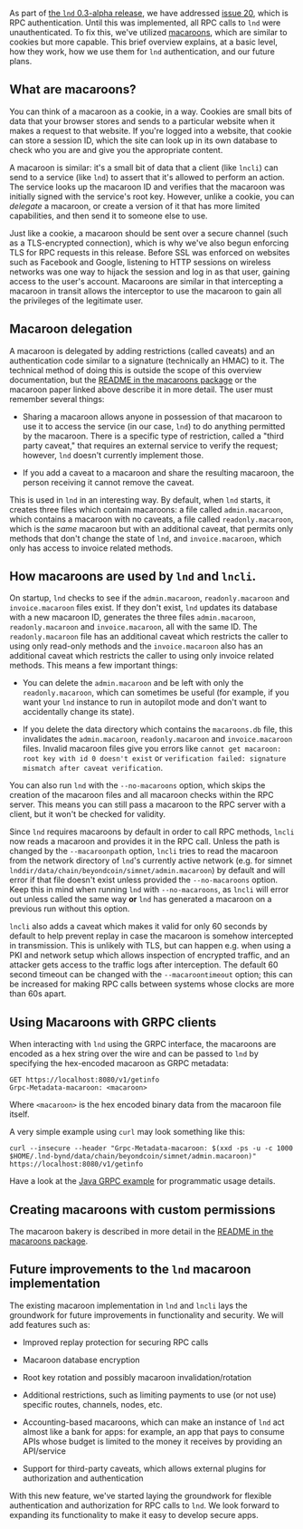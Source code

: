 As part of [the `lnd` 0.3-alpha
release](https://github.com/lightningnetwork/lnd/releases/tag/v0.3-alpha), we
have addressed [issue 20](https://github.com/lightningnetwork/lnd/issues/20),
which is RPC authentication. Until this was implemented, all RPC calls to `lnd`
were unauthenticated. To fix this, we've utilized
[macaroons](https://research.google.com/pubs/pub41892.html), which are similar
to cookies but more capable. This brief overview explains, at a basic level,
how they work, how we use them for `lnd` authentication, and our future plans.

## What are macaroons?

You can think of a macaroon as a cookie, in a way. Cookies are small bits of
data that your browser stores and sends to a particular website when it makes a
request to that website. If you're logged into a website, that cookie can store
a session ID, which the site can look up in its own database to check who you
are and give you the appropriate content.

A macaroon is similar: it's a small bit of data that a client (like `lncli`)
can send to a service (like `lnd`) to assert that it's allowed to perform an
action. The service looks up the macaroon ID and verifies that the macaroon was
initially signed with the service's root key. However, unlike a cookie, you can
*delegate* a macaroon, or create a version of it that has more limited
capabilities, and then send it to someone else to use.

Just like a cookie, a macaroon should be sent over a secure channel (such as a
TLS-encrypted connection), which is why we've also begun enforcing TLS for RPC
requests in this release. Before SSL was enforced on websites such as Facebook
and Google, listening to HTTP sessions on wireless networks was one way to
hijack the session and log in as that user, gaining access to the user's
account. Macaroons are similar in that intercepting a macaroon in transit
allows the interceptor to use the macaroon to gain all the privileges of the
legitimate user.

## Macaroon delegation

A macaroon is delegated by adding restrictions (called caveats) and an
authentication code similar to a signature (technically an HMAC) to it. The
technical method of doing this is outside the scope of this overview
documentation, but the [README in the macaroons package](../macaroons/README.md)
or the macaroon paper linked above describe it in more detail. The
user must remember several things:

* Sharing a macaroon allows anyone in possession of that macaroon to use it to
  access the service (in our case, `lnd`) to do anything permitted by the
  macaroon. There is a specific type of restriction, called a "third party
  caveat," that requires an external service to verify the request; however,
  `lnd` doesn't currently implement those.

* If you add a caveat to a macaroon and share the resulting macaroon, the
  person receiving it cannot remove the caveat.

This is used in `lnd` in an interesting way. By default, when `lnd` starts, it
creates three files which contain macaroons: a file called `admin.macaroon`,
which contains a macaroon with no caveats, a file called `readonly.macaroon`,
which is the *same* macaroon but with an additional caveat, that permits only
methods that don't change the state of `lnd`, and `invoice.macaroon`, which
only has access to invoice related methods.

## How macaroons are used by `lnd` and `lncli`.

On startup, `lnd` checks to see if the `admin.macaroon`, `readonly.macaroon`
and `invoice.macaroon` files exist. If they don't exist, `lnd` updates its
database with a new macaroon ID, generates the three files `admin.macaroon`,
`readonly.macaroon` and `invoice.macaroon`, all with the same ID. The
`readonly.macaroon` file has an additional caveat which restricts the caller
to using only read-only methods and the `invoice.macaroon` also has an
additional caveat which restricts the caller to using only invoice related
methods. This means a few important things:

* You can delete the `admin.macaroon` and be left with only the
  `readonly.macaroon`, which can sometimes be useful (for example, if you want
  your `lnd` instance to run in autopilot mode and don't want to accidentally
  change its state).

* If you delete the data directory which contains the `macaroons.db` file, this
  invalidates the `admin.macaroon`, `readonly.macaroon` and `invoice.macaroon`
  files. Invalid macaroon files give you errors like `cannot get macaroon: root
  key with id 0 doesn't exist` or `verification failed: signature mismatch
  after caveat verification`.

You can also run `lnd` with the `--no-macaroons` option, which skips the
creation of the macaroon files and all macaroon checks within the RPC server.
This means you can still pass a macaroon to the RPC server with a client, but
it won't be checked for validity.

Since `lnd` requires macaroons by default in order to call RPC methods, `lncli`
now reads a macaroon and provides it in the RPC call. Unless the path is
changed by the `--macaroonpath` option, `lncli` tries to read the macaroon from
the network directory of `lnd`'s currently active network (e.g. for simnet
`lnddir/data/chain/beyondcoin/simnet/admin.macaroon`) by default and will error if
that file doesn't exist unless provided the `--no-macaroons` option. Keep this
in mind when running `lnd` with `--no-macaroons`, as `lncli` will error out
unless called the same way **or** `lnd` has generated a macaroon on a previous
run without this option.

`lncli` also adds a caveat which makes it valid for only 60 seconds by default
to help prevent replay in case the macaroon is somehow intercepted in
transmission. This is unlikely with TLS, but can happen e.g. when using a PKI
and network setup which allows inspection of encrypted traffic, and an attacker
gets access to the traffic logs after interception. The default 60 second
timeout can be changed with the `--macaroontimeout` option; this can be
increased for making RPC calls between systems whose clocks are more than 60s
apart.

## Using Macaroons with GRPC clients

When interacting with `lnd` using the GRPC interface, the macaroons are encoded
as a hex string over the wire and can be passed to `lnd` by specifying the
hex-encoded macaroon as GRPC metadata:

    GET https://localhost:8080/v1/getinfo
    Grpc-Metadata-macaroon: <macaroon>

Where `<macaroon>` is the hex encoded binary data from the macaroon file itself.

A very simple example using `curl` may look something like this:

    curl --insecure --header "Grpc-Metadata-macaroon: $(xxd -ps -u -c 1000  $HOME/.lnd-bynd/data/chain/beyondcoin/simnet/admin.macaroon)" https://localhost:8080/v1/getinfo

Have a look at the [Java GRPC example](/docs/grpc/java.md) for programmatic usage details.

## Creating macaroons with custom permissions

The macaroon bakery is described in more detail in the
[README in the macaroons package](../macaroons/README.md).

## Future improvements to the `lnd` macaroon implementation

The existing macaroon implementation in `lnd` and `lncli` lays the groundwork
for future improvements in functionality and security. We will add features
such as:

* Improved replay protection for securing RPC calls

* Macaroon database encryption

* Root key rotation and possibly macaroon invalidation/rotation

* Additional restrictions, such as limiting payments to use (or not use)
  specific routes, channels, nodes, etc.

* Accounting-based macaroons, which can make an instance of `lnd` act almost
  like a bank for apps: for example, an app that pays to consume APIs whose
  budget is limited to the money it receives by providing an API/service

* Support for third-party caveats, which allows external plugins for
  authorization and authentication

With this new feature, we've started laying the groundwork for flexible
authentication and authorization for RPC calls to `lnd`. We look forward to
expanding its functionality to make it easy to develop secure apps.  
